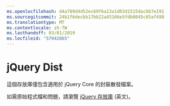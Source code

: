```yaml
---
ms.openlocfilehash: d4a789d4d52ec69f6a13a1d03d1515dacbb7e191
ms.sourcegitcommit: 24b1f6decbb17bb22a45166e5fdb0845c65af498
ms.translationtype: MT
ms.contentlocale: zh-TW
ms.lasthandoff: 03/01/2019
ms.locfileid: "57042865"
---
```

# <a name="jquery-dist"></a>jQuery Dist

這個存放庫僅包含適用於 jQuery Core 的封裝散發檔案。

如需原始程式檔和問題，請瀏覽 [jQuery 存放庫](https://github.com/jquery/jquery) \(英文\)。
